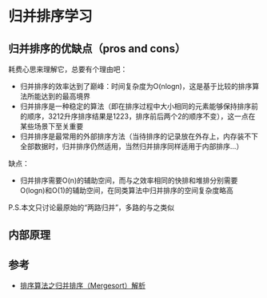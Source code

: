 # 归并排序学习

## 归并排序的优缺点（pros and cons）

耗费心思来理解它，总要有个理由吧：
- 归并排序的效率达到了巅峰：时间复杂度为O(nlogn)，这是基于比较的排序算法所能达到的最高境界
- 归并排序是一种稳定的算法（即在排序过程中大小相同的元素能够保持排序前的顺序，3212升序排序结果是1223，排序前后两个2的顺序不变），这一点在某些场景下至关重要
- 归并排序是最常用的外部排序方法（当待排序的记录放在外存上，内存装不下全部数据时，归并排序仍然适用，当然归并排序同样适用于内部排序...）

缺点：
- 归并排序需要O(n)的辅助空间，而与之效率相同的快排和堆排分别需要O(logn)和O(1)的辅助空间，在同类算法中归并排序的空间复杂度略高

P.S.本文只讨论最原始的“两路归并”，多路的与之类似

## 内部原理

## 参考

- [排序算法之归并排序（Mergesort）解析](http://www.cnblogs.com/ayqy/p/4050452.html)
